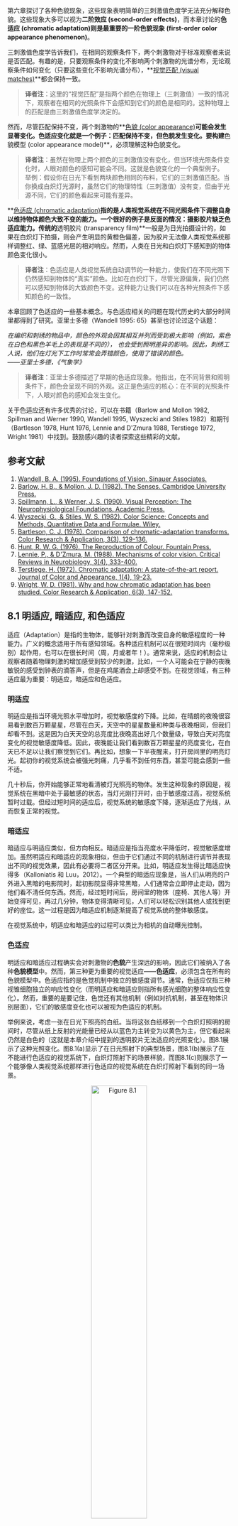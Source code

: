 第六章探讨了各种色貌现象，这些现象表明简单的三刺激值色度学无法充分解释色貌。这些现象大多可以视为**二阶效应 (second-order effects)**，而本章讨论的**色适应 (chromatic adaptation)**则是最重要的**一阶色貌现象 (first-order color appearance phenomenon)**。

三刺激值色度学告诉我们，在相同的观察条件下，两个刺激物对于标准观察者来说是否匹配。有趣的是，只要观察条件的变化不影响两个刺激物的光谱分布，无论观察条件如何变化（只要这些变化不影响光谱分布），**[视觉匹配 (visual matches)](./concepts.md#视觉匹配)**都会保持一致。

> **译者注**：这里的“视觉匹配”是指两个颜色在物理上（三刺激值）一致的情况下，观察者在相同的光照条件下会感知到它们的颜色是相同的。这种物理上的匹配是由三刺激值色度学决定的。

然而，尽管匹配保持不变，两个刺激物的**[色貌 (color appearance)](./concepts.md#色貌)**可能会发生显著变化。色适应变化就是一个例子：匹配保持不变，但色貌发生变化。要构建**色貌模型 (color appearance model)**，必须理解这种色貌变化。

>**译者注**：虽然在物理上两个颜色的三刺激值没有变化，但当环境光照条件变化时，人眼对颜色的感知可能会不同。这就是色貌变化的一个典型例子。  
> 举例：假设你在日光下看到两块颜色相同的布料，它们的三刺激值匹配。当你换成白炽灯光源时，虽然它们的物理特性（三刺激值）没有变，但由于光源不同，它们的颜色看起来可能有差异。

**[色适应 (chromatic adaptation)](./concepts.md#色适应)**指的是人类视觉系统在不同光照条件下调整自身以维持物体颜色大致不变的能力。一个很好的例子是反面的情况：摄影胶片缺乏色适应能力。传统的**透明胶片 (transparency film)**一般是为日光拍摄设计的，如果在白炽灯下拍摄，则会产生明显的黄橙色偏差，因为胶片无法像人类视觉系统那样调整红、绿、蓝感光层的相对响应。然而，人类在日光和白炽灯下感知到的物体颜色变化很小。

> **译者注**：色适应是人类视觉系统自动调节的一种能力，使我们在不同光照下仍然感知到物体的“真实”颜色。比如在白炽灯下，尽管光源偏黄，我们仍然可以感知到物体的大致颜色不变。这种能力让我们可以在各种光照条件下感知颜色的一致性。


本章回顾了色适应的一些基本概念。与色适应相关的问题在现代历史的大部分时间里都得到了研究。亚里士多德（Wandell 1995: 65）甚至也讨论过这个话题：


*在编织和刺绣的物品中，颜色的外观会因其相互并列而受到极大影响（例如，紫色在白色和黑色羊毛上的表现是不同的），
也会受到照明差异的影响。因此，刺绣工人说，他们在灯光下工作时常常会弄错颜色，使用了错误的颜色。  
——亚里士多德，《气象学》*


> **译者注**：亚里士多德描述了早期的色适应现象。他指出，在不同背景和照明条件下，颜色会呈现不同的外观。这正是色适应的核心：在不同的光照条件下，人眼对颜色的感知会发生变化。


关于色适应还有许多优秀的讨论，可以在书籍（Barlow and Mollon 1982, Spillman and Werner 1990, Wandell 1995, Wyszecki and Stiles 1982）和期刊（Bartleson 1978, Hunt 1976, Lennie and D'Zmura 1988, Terstiege 1972, Wright 1981）中找到。鼓励感兴趣的读者探索这些精彩的文献。

## 参考文献

1. [Wandell, B. A. (1995). Foundations of Vision. Sinauer Associates.](https://www.amazon.com/Foundations-Vision-Brian-Wandell/dp/0878938532)
2. [Barlow, H. B., & Mollon, J. D. (1982). The Senses. Cambridge University Press.](https://www.cambridge.org/core/books/senses/D74EC1B431E2E9E3C62B2B72FB1F43A8)
3. [Spillmann, L., & Werner, J. S. (1990). Visual Perception: The Neurophysiological Foundations. Academic Press.](https://www.elsevier.com/books/visual-perception/spillmann/978-0-12-657675-7)
4. [Wyszecki, G., & Stiles, W. S. (1982). Color Science: Concepts and Methods, Quantitative Data and Formulae. Wiley.](https://www.wiley.com/en-us/Color+Science%3A+Concepts+and+Methods%2C+Quantitative+Data+and+Formulae%2C+2nd+Edition-p-9780471399186)
5. [Bartleson, C. J. (1978). Comparison of chromatic-adaptation transforms. Color Research & Application, 3(3), 129-136.](https://onlinelibrary.wiley.com/doi/abs/10.1002/col.5080030308)
6. [Hunt, R. W. G. (1976). The Reproduction of Colour. Fountain Press.](https://www.wiley.com/en-us/The+Reproduction+of+Colour%2C+6th+Edition-p-9780470024256)
7. [Lennie, P., & D'Zmura, M. (1988). Mechanisms of color vision. Critical Reviews in Neurobiology, 3(4), 333-400.](https://pubmed.ncbi.nlm.nih.gov/3048707/)
8. [Terstiege, H. (1972). Chromatic adaptation: A state-of-the-art report. Journal of Color and Appearance, 1(4), 19-23.](https://www.osti.gov/biblio/5045449-chromatic-adaptation-state-art-report)
9. [Wright, W. D. (1981). Why and how chromatic adaptation has been studied. Color Research & Application, 6(3), 147-152.](https://onlinelibrary.wiley.com/doi/abs/10.1002/col.5080060308)

## 8.1 明适应, 暗适应, 和色适应

适应（Adaptation）是指的生物体，能够针对刺激而改变自身的敏感程度的一种能力。广义的概念适用于所有感知领域。各种适应机制可以在很短时间内（毫秒级别）起作用，也可以在很长时间（周，月或者年！）。通常来说，适应的机制会让观察者随着物理刺激的增加感受到较少的刺激，比如，一个人可能会在宁静的夜晚敏锐的感受到钟表的滴答声，但是在鸡尾酒会上却感受不到。在视觉领域，有三种适应最为重要：明适应，暗适应和色适应。

### 明适应

明适应是指当环境光照水平增加时，视觉敏感度的下降。比如，在晴朗的夜晚很容易看到数百万颗星星，尽管在白天，天空中的星星数量和种类与夜晚相同，但我们却看不到。这是因为白天天空的总亮度比夜晚高出好几个数量级，导致白天对亮度变化的视觉敏感度降低。因此，夜晚能让我们看到数百万颗星星的亮度变化，在白天已不足以让我们察觉到它们。再比如，想象一下半夜醒来，打开房间里的明亮灯光。起初你的视觉系统会被强光刺痛，几乎看不到任何东西，甚至可能会感到一些不适。

几十秒后，你开始能够正常地看清被灯光照亮的物体。发生这种现象的原因是，视觉系统在黑暗中处于最敏感的状态，当灯光刚打开时，由于敏感度过高，视觉系统暂时过载。但经过短时间的适应后，视觉系统的敏感度下降，逐渐适应了光线，从而恢复正常的视觉。

### 暗适应

暗适应与明适应类似，但方向相反。暗适应是指当亮度水平降低时，视觉敏感度增加。虽然明适应和暗适应的现象相似，但由于它们通过不同的机制进行调节并表现出不同的视觉效果，因此有必要将二者区分开来。比如，明适应发生得比暗适应快得多（Kalloniatis 和 Luu，2012）。一个典型的暗适应现象是，当人们从明亮的户外进入黑暗的电影院时，起初影院显得非常黑暗，人们通常会立即停止走动，因为他们看不清任何东西。然而，经过短时间后，房间里的物体（座椅、其他人等）开始变得可见，再过几分钟，物体变得清晰可见，人们可以轻松识别其他人或找到更好的座位。这一过程是因为暗适应机制逐渐提高了视觉系统的整体敏感度。

在视觉系统中，明适应和暗适应的过程可以类比为相机的自动曝光控制。

### 色适应

明适应和暗适应过程确实会对刺激物的**色貌**产生深远的影响，因此它们被纳入了各种**色貌模型**中。然而，第三种更为重要的视觉适应——**色适应**，必须包含在所有的色貌模型中。色适应指的是色觉机制中独立的敏感度调节。通常，色适应仅指三种视锥细胞独立的响应性变化（而明适应和暗适应则指所有感光细胞的整体响应性变化）。然而，重要的是要记住，色觉还有其他机制（例如对抗机制，甚至在物体识别层面），它们的敏感度变化也可以被视为色适应的机制。

举例来说，考虑一张在日光下照亮的白纸。当将这张白纸移到一个白炽灯照明的房间时，尽管从纸上反射的光能量已经从以蓝色为主转变为以黄色为主，但它看起来仍然是白色的（这就是本章介绍中提到的透明胶片无法适应的光照变化）。图8.1展示了这种光照变化。图8.1(a)显示了在日光照射下的典型场景，图8.1(b)展示了在不能进行色适应的视觉系统下，白炽灯照射下的场景样貌，而图8.1(c)则展示了一个能够像人类视觉系统那样进行色适应的视觉系统在白炽灯照射下看到的同一场景。

<p align="center">
  <img src="../imgs/chapter8/8-1.png" alt="Figure 8.1" width="50%">
</p>
<p align="center">
  图 8.1 (a) 日光照明下的场景，(b) 无法进行色适应的视觉系统感知到的钨光照明下的相同场景，以及 (c) 具有典型 von Kries 色适应（类似于人类视觉系统）的视觉系统感知到的钨光照明下的场景。灯塔原始图像来自 Kodak Photo Sampler PhotoCD。
</p>


### 负后像

负后像（残像）现象提供了另一个色适应的例子。通过注视图8.2可以观察到这种现象。首先注视图8.2中央的黑点，并记住不同颜色的位置。大约30秒后，将视线转移到一个明亮的白色区域，如一面墙或一张白纸。此时你会注意到各种颜色的残像及其位置。这些残像是由于色觉机制中独立的敏感度变化造成的。举例来说，图8.2中红色区域所对应的视网膜部分在适应过程中对红色的敏感度降低，因此在看白色背景时，出现了红色的补色——青色残像。类似的解释也适用于残像中观察到的其他颜色。



<p align="center">
  <img src="../imgs/chapter8/8-2.png" alt="Figure 8.2" width="50%">
</p>
<p align="center">
  图 8.2 一个由局部视网膜适应产生的负后像示例。凝视彩色图案中的黑点大约30秒，然后将目光移到一个均匀的白色区域。观察负后像的颜色与原始图案颜色的对比。
</p>


明适应可以类比为相机的自动曝光控制，而色适应则类似于视频摄像机或数码相机中的自动白平衡功能。

---

## 8.2 生理机制

虽然各种适应现象本身就非常有趣，但为了正确地建模这些现象，理解适应的生理机制是必要的。适应机制种类繁多，从严格的感知反射反应到纯粹的认知反应。这些机制尚未完全被理解，但研究它们的多样性有助于理解它们如何被纳入各种模型中。本文讨论的适应机制包括：

- **瞳孔扩张/收缩**
- **杆细胞–锥细胞转换**
- **感受器增益控制**
- **减法机制**
- **高级适应**


### 瞳孔扩张/收缩

最明显的光适应和暗适应机制是瞳孔的扩张和收缩。在普通的观察环境中，瞳孔直径通常在3到7毫米之间变化（在极端情况下为2-8毫米）。这代表了瞳孔面积大约5倍的变化。因此，瞳孔大小的变化可以解释光线适应和暗适应在大约5倍亮度范围内的变化。虽然这看起来很显著，但人类视觉系统能够舒适操作的亮度范围至少跨越10个数量级。显然，虽然瞳孔提供了一种适应机制，但它不足以解释观察到的视觉能力。因此，视网膜及其后的生理机制中一定还嵌入了其他的适应机制。

### 视杆和视锥细胞的作用

人类视网膜中有两类光感受器：视杆细胞和视锥细胞。视锥细胞对光照较不敏感，主要在较高光照条件下工作，而视杆细胞更加敏感，主要在较低光照条件下工作。因此，从视锥细胞视觉转变为视杆细胞视觉（大约发生在0.1–1.0 cd/m²的亮度下）为光适应和暗适应提供了额外的机制。

<p align="center">
  <img src="../imgs/chapter8/8-3.png" alt="Figure 8.3" width="60%">
</p>
<p align="center">
  图8.3 典型的暗适应曲线，展示了在强光照后阈值的恢复过程。
</p>



当暴露在增加的亮度下时，视锥细胞的响应性迅速降低（光适应），这个过程最多只需几分钟。而当暴露在减少的亮度下时，视杆细胞敏感度的增加需要更多时间。这可以通过经典的暗适应曲线来说明，该曲线展示了在暴露于极亮的适应刺激后阈值的恢复，如图8.3所示。曲线的第一个阶段展示了视锥细胞敏感度的恢复，几分钟后趋于平稳。大约10分钟后，视杆细胞的敏感度恢复到超过视锥细胞的水平，曲线再次下降。大约20分钟后，视杆细胞达到了最大敏感度，暗适应曲线趋于平稳。这条曲线解释了人在进入黑暗的电影院后随时间产生的视觉感知变化。


除了提供光适应和暗适应机制，视杆-视锥转变对颜色感知有着深远的影响。请记住，颜色视觉依赖于三类视锥细胞，而视杆细胞只有一种类型。因此，当亮度降低到仅视杆细胞活跃的水平时，人类基本上变得色盲，只能看到灰色的世界。因此，视杆-视锥转变在颜色外貌和色彩适应模型中兴趣有限，必须考虑其他机制。（注意：在低亮度下，视杆细胞对颜色外貌的影响是重要的，它已被整合到Hunt的颜色外貌模型中。）


### 感受器增益控制

或许色适应最重要的机制是视网膜感受器独立的敏感度变化，这有时称为**感受器增益控制（receptor gain control）**。可以设想一种增益控制，它调节入射到光感受器上的光子数量与该感受器生成的电化学信号之间的关系。色觉适应通过在光子数量多时降低增益（特定视锥细胞类型的高激发水平）来响应，而当光子较少时则提高增益。色觉适应的关键在于这些增益控制在三种视锥细胞中是独立的（虽然增益控制也是明适应的机制，但明适应可以通过对所有三种视锥细胞的单一增益控制来实现，而色觉适应则需要独立的调节机制）。在生理上，光感受器增益的变化可以通过高亮度下色素消耗来解释。光线会分解视觉色素分子（这是光转导的一部分），从而减少可用于产生视觉反应的分子数量。因此，在高强度刺激下，光色素的减少使得光感受器的响应性降低。


虽然色素消耗提供了合理的解释，但有证据表明，视觉系统在低亮度下也会以类似方式适应，而此时色素消耗非常少。这种适应被认为是在视网膜的水平细胞、双极细胞和神经节细胞层面的增益控制机制所致。感受器之外的视网膜细胞的增益控制有助于解释色觉适应的某些空间低通特性。Delahunt 和 Brainard（2000）也讨论了不同视锥细胞类型在色觉适应控制中的相互作用。最近的研究表明，视网膜神经节细胞（ipRGCs）通过黑视蛋白吸收在视网膜敏感度控制和适应过程中可能起到了重要作用，这种额外的视网膜光敏感元件可能解释了一些仅基于视锥细胞响应的适应模型的局限性。


### 减法机制

除了增益控制机制外，关于色觉适应还有心理物理学证据表明存在**减法机制（subtractive mechanisms）**（Shevell 1978, Walraven 1976）。从生理学角度来看，可以通过研究视锥细胞的时间脉冲响应来找到这种减法适应的机制。视锥细胞的时间脉冲响应是双相的，能够增强瞬时信号并抑制稳定信号。类似的过程也出现在视网膜的侧抑制机制中，它产生空间对抗性的脉冲响应，增强空间瞬变并抑制空间上均匀的刺激。

生理学上的适应模型需要同时具备乘法（增益）和减法机制（Hayhoe等人，1987，1989），这与颜色视觉领域通常提出的仅包含增益控制的模型（见第9章）完全兼容，只需假设减法机制发生在压缩的非线性过程之后。如果这种非线性过程被认为是对数函数，那么在对数变换后进行的减法变化与非线性之前的乘法变化是相同的。这种数学处理使阈值心理物理学、生理学和色貌模型的结果保持一致，也强调了压缩非线性作为适应机制的重要性。


<p align="center">
  <img src="../imgs/chapter8/8-4.png" alt="Figure 8.4" width="60%">
</p>
<p align="center">
  图8.4 展示了人类视觉系统的一个典型响应曲线，这个图帮助我们理解在极低和极高输入信号下的响应压缩现象。也就是说，当光的亮度非常低或非常高时，视觉系统的响应会趋于稳定，不再显著增加或减少。这种机制有助于我们在极端亮度条件下保持视觉系统的效率，而不会被过多的信号变化干扰。
</p>

图8.4展示了人类视觉系统（或任何成像系统）的典型非线性响应函数。该函数表现出一个阈值水平，低于此阈值时响应保持不变；在达到饱和水平后，响应同样保持不变。图中展示了三个10:1比率的输入组，适应光照水平不同。从图8.4中可以看到，10:1的输入刺激范围在低和高适应光照水平下产生的输出范围较小，而在中等适应水平下产生的输出范围较大。低水平下响应的减少与机制灵敏度的基本限制有关，而高水平下响应的压缩可以被视为适应的一种形式（随着输入信号的增加，响应性降低）。这种如图8.4所示的非线性响应函数在色貌模型中是必要的，用于预测诸如Stevens效应和Hunt效应（详见第6章）等现象。

> **译者注：** 

> - 这种视觉系统的设计实际上是一种智能编码策略。人类的视觉系统在亮度范围极大时，使用了非线性的响应方式，在最重要的中等亮度范围内高度敏感，而在极端亮度下则压缩处理。这种机制可以用有限的“存储”或“计算资源”来处理大范围的信息。

> - 从信息论的角度看，视觉系统通过压缩响应（高效编码）来优化信息处理，在我们最常遇到的亮度条件下充分利用资源，而在极端条件下则避免浪费资源。这种压缩机制类似于现代计算机系统中的数据压缩，帮助我们在不同亮度范围内获取最大的信息量。
> - 在 tone mapping 中，图像处理的目标是通过适当的压缩方式，在不丢失关键细节的前提下，合理分配有限的亮度空间。这与我们视觉系统的智能编码机制非常类似——将大部分的计算资源用于中等亮度条件下，以优化我们对常见场景的感知能力，而在极端光照条件下减少响应，从而节约资源。
> - Ilya 所说“压缩即智能”，可以在这个视觉机制中得到体现


### 高级适应机制

到目前为止，讨论的机制主要集中在视觉系统的前端，这些是响应简单刺激配置的低级机制。Webster 和 Mollon（1994）展示了空间对比度、颜色感知与更高级视觉机制之间的关系。视觉系统中还有许多高级适应例子，它们发生在系统的更高级别（即视觉皮层）。这些皮层适应的例子包括：

- **McCollough效应**
- **空间频率适应**
- **运动适应**
- **模糊适应**
- **噪声适应**
- **人脸适应**

这些例子展示了其他尚未探讨的高级适应类型的可能性。Barlow 和 Mollon（1982）展示了一个典型的 McCollough 效应实验。为了体验 McCollough 效应，观察者需要间歇性地观看红色和黑色条纹的水平图案，以及绿色和黑色条纹的垂直图案。每个图案观看几秒钟，然后切换到另一个图案，确保不会形成简单的后像。在适应大约四分钟后，观察者再看与适应图案空间频率相似的黑白条纹图案时，会看到垂直方向的黑白图案变为黑色和粉色，水平方向的黑白图案变为黑色和淡绿色。这个效应取决于适应刺激的颜色和方向，无法用简单的后像解释，它表明了视觉系统皮层层次的适应，首次观察到对特定方向和空间频率反应的神经元。这种效应也非常持久，有时会持续几天或更长时间！



<p align="center">
  <img src="../imgs/chapter8/8-5.png" alt="Figure 8.5" width="60%">
</p>
<p align="center">
  图8.5 刺激配置以展示空间频率适应。在图(a)中注视中央的黑条大约60秒，然后注视图(b)中央的黑点。注意适应期后感知到的图(b)中两个图案的相对空间频率。

</p>


Neitz 等人（2002）描述了色觉适应的实验，显示了在几周内色觉适应和观察者白点的长时间重置（或重新校准）。通过观察图8.5可以看到空间频率适应。对图8.5（a）进行适应，注视中心的黑条一到两分钟。为了避免简单的后像，不要只盯着一个点看，而是让你的目光沿着黑条来回移动。适应期结束后，注视图8.5（b）中的黑点。图8.5（b）右侧的图案看起来空间频率比左侧的高。图8.5（b）中的两个图案是相同的。适应图8.5（a）后外观的差异是由于对各种空间频率敏感的机制适应所致。适应高空间频率时，其他图案看起来空间频率较低，反之亦然。再次表明，这种适应归因于选择性响应各种空间频率的皮层细胞。


<p align="center">
  <img src="../imgs/chapter8/8-6.png" alt="Figure 8.6" width="60%">
</p>
<p align="center">
  图8.6 模糊适应的演示。在(a)图像之间的椭圆上注视约30秒，然后注视(b)中物理上相同的图像之间的椭圆，注意它们的相对外观。这是空间频率适应的一个更复杂的例子。
</p>

模糊适应是一种更复杂的空间频率适应形式，如图8.6所示。图8.6（a）中有两幅图像，左侧的图像被锐化，右侧的图像则模糊了。通过注视它们之间的椭圆进行适应，大约30秒后，将目光转移到图8.6（b）中的两幅图像，并注视它们之间的椭圆。这两幅图像是相同的，但适应上方的锐化图像后，左侧的图像看起来模糊，适应上方的模糊图像后，右侧的图像看起来更加清晰。这再一次生动展示了我们视觉系统中高级适应机制的作用。


<p align="center">
  <img src="../imgs/chapter8/8-7.png" alt="Figure 8.7" width="60%">
</p>
<p align="center">
  图8.7 噪声适应的演示。在(a)中注视图像之间的椭圆约30秒，然后注视(b)中相同图像之间的椭圆，注意它们的相对外观。这是一个非常复杂的空间频率适应例子。

</p>

更深层次，人类也会对图像中的噪声进行适应（Fairchild 和 Johnson，2005，2007）。图8.7与图8.6类似，不同之处在于适应刺激，图8.7(a)中加入了不同水平的噪声。经过大约30秒的适应后，当观察图8.7(b)中的相同图像（具有中等噪声水平）时，可以看到，适应较高水平噪声会抑制噪声感知，而适应较低噪声水平的刺激则会增强噪声感知。这种适应的复杂性在于它无法用简单的空间频率适应来解释，因为噪声图案是由白噪声（所有频率都有能量）构成的。有趣的是，这种适应让观察者更难察觉到影像系统中恒定来源的伪影。


<p align="center">
  <img src="../imgs/chapter8/8-8.png" alt="Figure 8.8" width="60%">
</p>
<p align="center">
  图8.8 面部形状适应的演示。在(a)中的面孔之间的椭圆上注视约30秒，然后注视(b)中相同面孔之间的椭圆，注意它们的相对外观。这是一个高级适应效应，作用于对面部外观成分敏感的机制。
</p>


Webster（2011）研究了对多种复杂刺激的视觉适应。例如，他展示了人类观察者如何适应面部的某些特征（如眼睛间距、长度宽度比、发际线、鼻子大小、笑容等），并且这些适应的后效应可以在面部图像中体现出来。例如，如果适应了一张带大笑的面孔，然后看一张中性表情的面孔，你可能会看到一点皱眉。这类结果表明，在视觉系统中有适应机制作用于非常高级的处理过程。图8.8展示了面部适应的一个非常简单的例子。图8.8(a)中有两张面孔，一张被扭曲得胖而矮，另一张被扭曲得高而瘦。在注视它们之间的椭圆约30秒后，将视线转移到图8.8(b)中相同的两张面孔之间的椭圆，注意哪个面孔显得更胖。

**运动适应**在时间域内提供了类似的证据。当你在看电影的字幕滚动（或电脑终端上的文本滚动）几分钟后，字幕停止时，静止的文字可能会看起来向下移动。这是因为在观看滚动字幕时，选择向上运动的皮层机制已经适应。一旦运动停止，向上和向下选择性机制的响应应该相互抵消，但已经适应（即疲劳）的向上机制响应不如预期强烈，静止的文本看起来像在向下移动。在高速公路上长时间开车后也可以观察到运动适应现象。视觉系统适应了朝向观察者的运动，当汽车停下时，有时会感觉外部世界正在远离观察者，尽管实际上没有运动。

上述皮层适应的例子引出了下一个逻辑步骤。如果在视觉系统中有如此高级别的适应机制，是否也可能存在需要我们知识和对场景解释的**认知适应机制**？这个问题将在8.3节讨论。

---

## 8.3 感知机制和认知机制

我们可能会倾向于认为色觉适应是一种感知机制，是对刺激配置变化的某种自动反应。然而，有明确的证据表明，色觉适应的某些机制依赖于对物体及其光照环境的认知（Fairchild, 1992a,b, 1993a）。这些是认知适应机制。

色觉适应机制可以分为两类：

- **感知机制** – 对刺激能量自动做出反应。
- **认知机制** – 基于观察者对场景内容的知识做出反应。

### 感知机制

感知色觉适应机制在视觉和颜色科学文献中被广泛研究和讨论。前面提到的这些机制的生理位置通常被认为是光感受器和视觉系统早期阶段的神经元的敏感度控制。大多数现代感知色觉适应的理论和模型可以追溯到**冯·克里斯（von Kries，1902年）**的工作，他写道：

“... 视觉器官中的各个成分彼此完全独立，每一个成分都根据其自身的功能独立疲劳或适应” （MacAdam 1970年翻译: 118）。

虽然我们今天知道冯·克里斯的这些话并不完全正确，但这个概念是准确的，并提供了有用的见解。直到今天，色觉适应通过视锥信号归一化来实现的想法仍被称为**冯·克里斯系数定律（von Kries coefficient law）**，并作为所有现代色觉适应和颜色外观模型的基础。


### 认知机制

认知机制在文献中也早已得到认可。然而，或许因为量化认知效应的难度，这些机制通常只是简要提及，且并不广为人知或被深入理解。为了更好地理解认知色觉适应机制的概念，引用一些在过去两个世纪中提到它们的研究者的观点可能是最好的方式。

**赫尔姆霍茨（Helmholtz，1866）**在他的生理光学论著中讨论了物体颜色外观：

“我们学会判断在白光下物体的外观，并且由于我们的兴趣完全在于物体的颜色，我们逐渐对这种判断所依赖的感知变得无意识。”（Woodworth 1938年翻译）

**赫林（Hering，1920）**，因提出对立颜色理论而闻名，他讨论了“**记忆颜色**”的概念：

“所有我们已经通过经验认识的物体，或因为颜色而认为熟悉的物体，我们都是通过记忆颜色来看它们的。”（Hurvich 和 Jameson 1964年翻译：89）

**贾德（Judd，1940：2）**，在颜色科学领域做出了无数贡献，他提到了两种色觉适应机制：

“观察者适应光源或忽略非日光光源大部分影响的过程是复杂的；它们部分是视网膜层面的，部分是皮层层面的。”

最后，**埃文斯（Evans，1943：596）**，他在许多关于彩色摄影和色彩感知的讲座和著作中讨论了为什么照片中的颜色看起来令人接受：

“在日常生活中，我们习惯于认为大多数颜色并没有变化。这在很大程度上是因为我们倾向于记忆颜色，而不是仔细观察它们。”

**Jameson 和 Hurvich（1989）**讨论了拥有多个色觉适应机制的价值，这些机制能够提供关于天气、光线、时间变化和场景中物体恒定物理特性的重要信息。

最后，**Davidoff（1991）**出版了一本关于颜色和物体识别认知方面的专著，**Purves 和 Lotto（2003）**提出了一种依赖认知机制的经验视觉理论。

### 硬拷贝与软拷贝输出

虽然色觉适应非常复杂，依赖于感知和认知机制，但在查看图像显示时区分这两种机制的重要性还不太清楚。如果图像在与原件相同的介质中进行再现，并且在相似的条件下观看，可以认为观看原件和再现件时的色觉适应机制是相同的。然而，当原件出现在一种介质中（如软拷贝显示），而再现件出现在另一种介质中（如硬拷贝输出）时会发生什么呢？一系列实验（Fairchild 1992b, 1993a）量化了色觉适应机制的一些特性，表明在查看软拷贝显示时，所激活的色觉适应机制与查看硬拷贝或原始场景时激活的机制并不相同。

当查看硬拷贝图像时，图像被感知为一个被周围光线照亮的物体。因此，感知机制（响应于刺激的光谱能量分布）和认知机制（忽略“已知”的光源颜色）都处于活跃状态。而当查看软拷贝显示时，它不能轻易被解释为一个被照亮的物体。因此，没有“已知”的光源颜色，只有感知机制起作用。

这可以通过对比在白炽灯照明下的白纸和在黑暗房间中观看一个自发光的显示屏来证明。白纸会看起来是白色或略带黄色，而显示屏会显得是高彩度的黄橙色。事实上，白纸在这种显示屏照亮下仍然会显得白色，而显示屏本身保持偏黄色的外观！像 RLAB、Hunt 模型和 CIECAM02 这样的颜色外观模型包括了对这里描述的“忽略光源”的认知机制的不同程度的处理。

### 适应的时间进程



<p align="center">
  <img src="../imgs/chapter8/8-9.png" alt="Figure 8.9" width="60%">
</p>
<p align="center">
  图8.9 Fairchild 和 Reniff（1995）测量的色觉适应时间进程，条件是在无亮度变化的情况下。
</p>

色觉适应机制的另一个重要特征是它的时间进程。Fairchild 和 Lennie（1992），Fairchild 和 Reniff（1995）详细探讨了色觉适应在颜色外观判断中的时间进程。这些研究结果表明，在恒定亮度下，色觉适应的感知机制在色度变化后约60秒内完成90%。Fairchild 和 Reniff（1995）的结果如图8.9所示，展示了在适应刺激的色度变化后，适应程度随时间的函数关系。60秒可以被认为是观察者在进行关键判断之前适应特定观看环境的最小时长。

当涉及到显著的亮度变化时，适应会稍慢一些（Hunt 1950）。至于亮度适应（明适应和暗适应），假设这两者可以用指数衰减函数建模是合理的。明适应的时间常数约为5-10秒，而锥细胞的暗适应时间常数约为2-3分钟（视杆细胞约为10分钟）。请记住，时间常数会依赖于刺激的细节，如大小、亮度水平和视网膜位置（Kalloniatis 和 Luu 2012）。

认知适应机制依赖于对刺激配置的知识和解释。因此，一旦获取这些知识，可以认为它是瞬时完成的。然而，在一些不寻常的观看情况下，解释场景所需的时间可能相当长，甚至无法确定。

Ferwerda 等人（1996）和 Pattanaik 等人（2000）展示了基于视觉感知和适应变化来修改图像外观的数学模型。

---

<p align="center">
  <img src="../imgs/chapter8/8-10.png" alt="Figure 8.10" width="60%">
</p>
<p align="center">
 图8.10 对应颜色实验的示意图。在一种观察条件下的刺激物（左）与在第二种观察条件下的刺激物（右）外观相匹配，但由于观察环境的变化，它们通常会有不同的三刺激值。
</p>

## 8.4 对应颜色数据

关于色适应的最广泛可用的视觉数据是**对应颜色数据**。**对应颜色**被定义为在不同观看条件下，颜色外观相匹配的两个刺激，如图8.10所示。

例如，在一组观看条件下由三刺激值 \(X<sub>1</sub>, Y<sub>1</sub>, Z<sub>1</sub>\) 指定的刺激，可能看起来与在另一组观看条件下由三刺激值 \(X<sub>2</sub>, Y<sub>2</sub>, Z<sub>2</sub>\) 指定的第二个刺激相同。\(X<sub>1</sub>, Y<sub>1</sub>, Z<sub>1</sub>\) 和 \(X<sub>2</sub>, Y<sub>2</sub>, Z<sub>2</sub>\)，连同各自的观看条件说明，构成了一对对应颜色。然而，重要的是要注意，\(X<sub>1</sub>, Y<sub>1</sub>, Z<sub>1</sub>\) 和 \(X<sub>2</sub>, Y<sub>2</sub>, Z<sub>2</sub>\) 很少在数值上完全相同。

对应颜色数据是通过多种实验技术获得的。Wright（1981a）提供了对色适应的历史性回顾，介绍了色适应是如何以及为何被研究的。这里简要描述了一些技术及相关研究。


### 不对称匹配

由于对应颜色数据的收集需要在不同的观察条件下进行视觉匹配，因此此类实验有时被称为不对称匹配实验。理想情况下，颜色匹配是通过直接并排比较两个刺激物来进行的。然而，在两种不同的观察条件下，这在技术上是不可能实现的，除非做出一些简化的假设。也许最令人着迷的例子是MacAdam（1961）报告的一个实验，使用了差异性视网膜适应。在这个实验中，视网膜的两个不同区域（左右两半）暴露于不同的适应刺激中，然后在视野的两半区域呈现测试和匹配刺激进行颜色匹配。这种技术假设视网膜两半的差异性适应与正常观察中的适应相似。然而，这一假设很可能是错误的，因此差异性视网膜适应技术仅具有历史意义。

### 双眼匹配

下一种实验类型是双眼匹配实验（Haploscopic Matching），其中一只眼睛适应一种观察条件，另一只眼睛适应第二种观察条件。然后，将在一只眼睛中呈现的测试刺激与在另一只眼睛中呈现的刺激进行比较和匹配。双眼匹配实验要求适应在两只眼睛中独立进行。对于感知机制来说，这一假设可能是有效的，但对于认知机制来说，它显然是无效的。Fairchild等人（1994）描述了双眼匹配实验在色貌研究中的一些优缺点。Hunt（1952）提供了一个使用双眼观察的经典研究实例。Breneman（1987）描述了一种用于双眼匹配的巧妙装置。日本色彩科学协会（CSAJ）（Mori等，1991）完成了一项使用双眼观察物体颜色刺激的大规模研究。

### 记忆匹配

为了避免视网膜差异性适应或双眼观察的假设，必须放弃精确的直接颜色匹配，换取更真实的观察条件。一种允许更自然观察的技术是记忆匹配（Memory Matching）。在记忆匹配中，观察者在一种观察条件下生成与另一种观察条件下记忆中刺激颜色的匹配。Helson等人（1952）使用了记忆匹配的变体，观察者将Munsell坐标分配给各种颜色刺激。实际上，观察者是在将刺激与标准观察条件下记忆中的Munsell样本进行匹配。Wright（1981a）提出，无彩色记忆匹配（匹配灰色外观）将是一种非常有用的研究色彩适应的技术。这种技术已用于获得各种对应颜色的数据（Fairchild 1990, 1991b, 1992b, 1993a）。

### 量级估计

另一种允许自然观察的技术是量级估计（Magnitude Estimation）。在量级估计中，观察者为外观的各种属性（如明度、彩度和色调，或亮度、色彩鲜艳度和色调）分配尺度值。这类实验既能提供颜色外观数据，也能获取对应颜色的数据。Luo等人（1991a,b）报告了一系列广泛的量级估计实验，Hunt和Luo（1994）对其进行了总结。


### 跨媒体比较

Braun等人（1996）发表了一系列旨在比较不同跨媒体图像比较技术的实验。他们得出的结论是，短期记忆匹配技术产生了最可靠的结果。同样值得注意的是，Braun等人（1996）的研究表明，将自发光显示器和反射打印品并排比较时，颜色外观会产生不可预测的结果（或者说，预测的匹配图像在单独查看时是不可接受的）。

在这些实验技术的基础上，我们能从结果中学到什么？图8.11展示了Breneman（1987）研究中的对应颜色数据。圆圈代表了在光源D65适应下的颜色匹配，而三角形则表示在光源A适应下的对应色。根据这些数据，可以合理地假设这些对应颜色对代表了不同观察条件下颜色外观中的亮度-彩度匹配。因为亮度和彩度是判断相关颜色时最直观的外观参数。基于这一假设，对应颜色数据可以用于测试色貌模型，通过该模型在一种观察条件下的值预测另一种条件下的亮度和彩度匹配，并将预测结果与视觉结果进行对比。


<p align="center">
  <img src="../imgs/chapter8/8-11.png" alt="Figure 8.11" width="60%">
</p>
<p align="center">
 图8.11 展示了从光源D65的色度到光源A的色度变化的色适应对应颜色数据，并绘制在u′v′色度图中。
</p>

这种测试也可以通过一种更简单的模型完成，称为**色适应转换（Chromatic Adaptation Transform）**（或色适应模型）。色适应模型不包括诸如亮度、彩度和色调等外观属性的对应关系。相反，色适应模型仅提供了从一种观察条件下的三刺激值到另一种观察条件下匹配的三刺激值的转换，或者转换为某个预定义的参考观察条件。

---

## 8.5 色适应模型

如8.4节所述，色适应模型允许预测对应颜色数据。色适应模型的通用形式可以如公式8.1至8.3所示。


$$
L_a = f(L, M, S, L_{white}, M_{white}, S_{white}, \dots ) \tag{8.1} 
$$
$$
M_a = f(L, M, S, L_{white}, M_{white}, S_{white}, \dots ) \tag{8.2}
$$
$$
S_a = f(L, M, S, L_{white}, M_{white}, S_{white}, \dots ) \tag{8.3}
$$

通过将一种观察条件的正向模型与第二种观察条件的逆向模型结合，可以将色适应模型转换为色适应转换。通常这种转换以CIE三刺激值的形式表示，如公式8.4所示。

$$
XYZ_2 = f(XYZ_1, XYZ_{white1}, XYZ_{white2}, \dots ) \tag{8.4}
$$

为了准确模拟色适应的生理机制，必须将刺激物以视锥细胞激发信号（LMS）来表示，而不是CIE三刺激值（XYZ）。幸运的是，视锥细胞激发信号（有时称为视锥基本值）可以通过CIE三刺激值的线性变换（3×3矩阵）进行近似。因此，通用的色适应转换可以如图8.12的流程图中所述。

整个过程如下：

1. 从第一种观察条件的CIE三刺激值 $X_1Y_1Z_1$ 开始。

2. 将它们转换为视锥细胞激发信号 $L_1M_1S_1$。

3. 使用色适应模型结合第一组观察条件的信息（VC<sub>1</sub>）预测适应后的视锥信号 $L_aM_aS_a$。

4. 逆向处理第二组观察条件（VC<sub>2</sub>）以确定对应颜色的视锥细胞激发信号 $L_2M_2S_2$，最终得到CIE三刺激值 $X_2Y_2Z_2$。


<p align="center">
  <img src="../imgs/chapter8/8-12.png" alt="Figure 8.12" width="60%">
</p>
<p align="center">
 图8.12 展示了应用色适应模型进行对应颜色计算的流程图。这个流程图展示了如何将一种观察条件下的颜色通过色适应模型转换为另一种观察条件下的对应颜色。
</p>

具体的色适应模型例子见第9章。CIE（2004c）发布了一份技术报告，回顾了色适应转换的现状。关于现代LMS视锥细胞反应度及其与CIE三刺激值关系的进一步细节，可以参阅Hunt等人（1998）、Logvinenko（1998）、以及Stockman等人（1999, 2000）的研究。

色适应模型能够预测对应颜色，因此可以用于预测观察条件变化时所需的颜色重现。如果这是某一应用的唯一需求，那么色适应模型可能是比完整的色貌模型更简单的替代方案。色适应模型也是所有色貌模型的基础构件。然而，它们有一些缺点，无法预测诸如亮度、彩度和色调等外观属性。而这些属性可能在某些应用中是必要的，如图像编辑和色域映射。在这些情况下，需要更完整的色貌模型。

---

## 8.6 色彩不一致性

色适应模型在色彩不一致性指数的计算中既必要又有用。正如第6章所述，物体的颜色在光照变化中通常保持相对恒定，但并非完全不变，且其外观的任何变化都取决于物体的光谱反射特性以及光源的光谱功率分布。


<p align="center">
  <img src="../imgs/chapter8/8-11.png" alt="Figure 8.11" width="60%">
</p>
<p align="center">
 图8.13 一个色彩不一致性指数测量的示意图。该图展示了在一个观察条件下（左侧）的物体与在第二个观察条件下（右侧）的相同物体（但外观不同）之间的颜色差异。如果一个物体具有完美的色彩恒常性（极为罕见），那么它在两种条件下的外观将完全相同，因此其色彩不一致性指数为0。

</p>

色彩不一致性的测量类似于简单的颜色差异测量（如$\Delta E^{*}_{ab}$），不同的是，在色彩不一致性测量中，两个刺激是在不同的观察条件下观看的，而不是正常情况下的并排观察（图8.13）。可以简单地在每种观察条件下计算样本的CIELAB值，然后计算这些坐标之间的颜色差异。然而，这一过程假设CIELAB是一个完美的颜色外观空间，且具有准确的色适应转换模型，但这两个假设都不成立。

相反，通过使用更精确的色适应转换（例如应用于LMS视锥反应度的von Kries模型或嵌入CIECAM02中的CAT02模型），可以计算两个刺激（即单一物体在两种光源下）的对应颜色，均在一个参考观察条件下（如CIE光源D65）。然后，使用这些对应颜色来计算CIELAB中的颜色差异，无论使用何种色差公式。

因此，一个好的色彩不一致性指数的计算步骤是，首先使用一个好的色适应转换来计算在单一参考观察条件下的对应颜色，然后使用选定的颜色差异公式。

---

## 8.7 计算颜色恒常性


还有一个研究领域开发了一些数学模型，有时与色适应模型密切相关。这就是**计算色彩恒常性**的领域。该方法的目标是利用场景中通常的三色表示，生成物体的色彩恒常估计。本质上，这归结为试图估计仅依赖于物体光谱反射率而不依赖于光照的信号。另一方面，色适应模型旨在预测人类视觉中实际观察到的色彩恒常性失效现象。

可以简单证明，精确的色彩恒常性对于人类视觉系统来说既不可能，也不必要。同色异谱的例子表明，一对物体颜色在不同光源下不可能都保持色彩恒常性，此外实际颜色测量中也需要考虑光源。这表明，追求最色彩恒常的模型并不一定是模拟人类视觉系统的最佳方式。

然而，在机器视觉中，拥有最色彩恒常的传感器可能会带来极大的好处。计算色彩恒常性领域的研究为建模人类表现提供了一些有趣的约束和技术。例如，Maloney和Wandell（1986）的研究表明，三色系统在自然场景中估算表面反射率的精度有其极限。D'Zmura和Lennie（1986）展示了三色视觉系统如何通过牺牲其他维度的恒常性，提供色调维度的色彩恒常响应。Finlayson等人（1994a,b）的研究展示了如何通过推导出最佳的感知光谱响应，利用von Kries系数规则来接近色彩恒常性。

这些研究为构建、实施和测试色貌模型提供了有趣的见解。这些技术还为数字图像采集（如数码相机、计算机视觉系统及其他图像扫描仪）、真实图像合成（如计算机图形学）以及色度测量仪器的设计（如成像色度计）提供了明确的答案。Brill和West（1986）对色适应和色彩恒常性研究的相似性和差异性进行了有用的回顾。Fairchild（2006, 2007a）展示了如何将人类色适应的经验应用于光谱成像系统中，创建一个光谱适应模型。令人惊讶的是，这样的模型在生理学上有一定的合理性，因为人类确实可以获取场景中的光谱信息，只要场景是三维的且包含相互反射。
